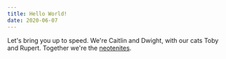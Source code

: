 ```yaml
---
title: Hello World!
date: 2020-06-07
---
```


Let's bring you up to speed.
We're Caitlin and Dwight, with our cats Toby and Rupert. Together we're the [neotenites](/neoteny).

